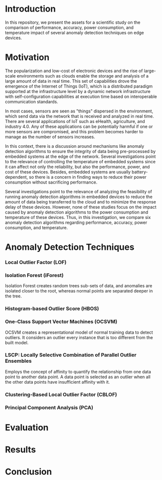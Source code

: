 # Introduction

In this repository, we present the assets for a scientific study on the comparison of performance, accuracy, power consumption, and temperature impact of several anomaly detection techniques on edge devices.

# Motivation

The popularization and low-cost of electronic devices and the rise of large-scale environments such as clouds enable the storage and analysis of a large amount of data in real time. This set of capabilities drove the emergence of the Internet of Things (IoT), which is a distributed paradigm supported at the infrastructure level by a dynamic network infrastructure with self-configuration capabilities at execution time based on interoperable communication standards.

In most cases, sensors are seen as "things" dispersed in the environment, which send data via the network that is received and analyzed in real time. There are several applications of IoT such as eHealth, agriculture, and industry 4.0.  Any of these applications can be potentially harmful if one or more sensors are compromised, and this problem becomes harder to manage as the number of sensors increases.

In this context, there is a discussion around mechanisms like anomaly detection algorithms to ensure the integrity of data being pre-processed by embedded systems at the edge of the network. Several investigations point to the relevance of controlling the temperature of embedded systems since it can affect not only the reliability, but also the performance, power, and cost of these devices. Besides, embedded systems are usually battery-dependent, so there is a concern in finding ways to reduce their power consumption without sacrificing performance. 

Several investigations point to the relevance of analyzing the feasibility of running anomaly detection algorithms in embedded devices to reduce the amount of data being transferred to the cloud and to minimize the response delay of these devices. However, none of these studies focus on the impact caused by anomaly detection algorithms to the power consumption and temperature of these devices. Thus, in this investigation, we compare six anomaly detection algorithms regarding performance, accuracy, power consumption, and temperature.

# Anomaly Detection Techniques

### Local Outlier Factor (LOF)

### Isolation Forest (iForest)

Isolation Forest creates random trees sub-sets of data, and anomalies are isolated closer to the root, whereas normal points are separated deeper in the tree.

### Histogram-based Outlier Score (HBOS)

### One-Class Support Vector Machines (OCSVM)

OCSVM creates a representational model of normal training data to detect outliers. It considers an outlier every instance that is too different from the built model.

### LSCP: Locally Selective Combination of Parallel Outlier Ensembles

Employs the concept of affinity to quantify the relationship from one data point to another data point. A data point is selected as an outlier when all the other data points have insufficient affinity with it. 

### Clustering-Based Local Outlier Factor (CBLOF)

### Principal Component Analysis (PCA)

# Evaluation

# Results

# Conclusion

